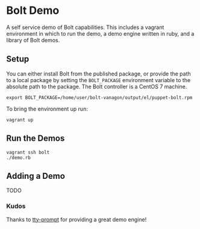 # Bolt Demo

A self service demo of Bolt capabilities. This includes a vagrant environment in which to run the demo, a demo engine written in ruby, and a library of Bolt demos.

## Setup

You can either install Bolt from the published package, or provide the path to a local package by setting the `BOLT_PACKAGE` environment variable to the absolute path to the package. The Bolt controller is a CentOS 7 machine.

```
export BOLT_PACKAGE=/home/user/bolt-vanagon/output/el/puppet-bolt.rpm
```

To bring the environment up run:

`vagrant up`

## Run the Demos
```
vagrant ssh bolt
./demo.rb
```

## Adding a Demo

TODO

### Kudos

Thanks to [tty-prompt](https://github.com/piotrmurach/tty-prompt) for providing a great demo engine!
